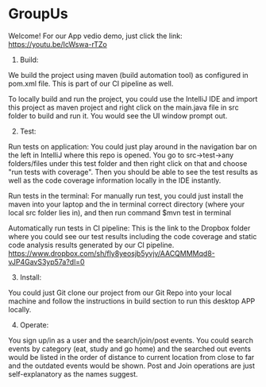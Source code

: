 # GroupUs
Welcome! For our App vedio demo, just click the link: https://youtu.be/IcWswa-rTZo

1. Build:

We build the project using maven (build automation tool) as configured in pom.xml file. This is part of our CI pipeline as well.

To locally build and run the project, you could use the IntelliJ IDE and import this project as maven project and right click on the main.java file in src folder to build and run it. You would see the UI window prompt out.

2. Test:

Run tests on application: You could just play around in the navigation bar on the left in IntelliJ where this repo is opened. You go to src->test->any folders/files under this test folder and then right click on that and choose "run tests with coverage". Then you should be able to see the test results as well as the code coverage information locally in the IDE instantly.

Run tests in the terminal: For manually run test, you could just install the maven into your laptop and the in terminal correct directory (where your local src folder lies in), and then run command $mvn test in terminal

Automatically run tests in CI pipeline: This is the link to the Dropbox folder where you could see our test results including the code coverage and static code analysis results generated by our CI pipeline.
https://www.dropbox.com/sh/fly8yeosjb5yvjv/AACQMMMqd8-vJP4GavS3yp57a?dl=0

3. Install:

You could just Git clone our project from our Git Repo into your local machine and follow the instructions in build section to run this desktop APP locally.

4. Operate:

You sign up/in as a user and the search/join/post events. You could search events by category (eat, study and go home) and the searched out events would be listed in the order of distance to current location from close to far and the outdated events would be shown. Post and Join operations are just self-explanatory as the names suggest.
